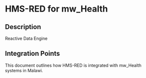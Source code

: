 # HMS-RED for mw_Health

## Description

Reactive Data Engine

## Integration Points

This document outlines how HMS-RED is integrated with mw_Health systems in Malawi.
